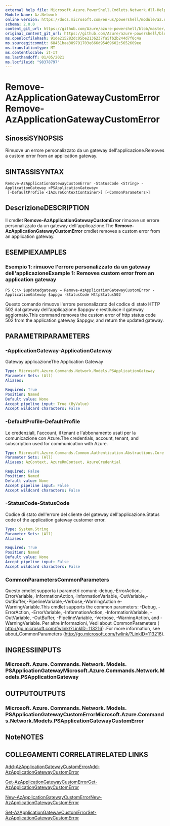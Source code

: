 ```yaml
---
external help file: Microsoft.Azure.PowerShell.Cmdlets.Network.dll-Help.xml
Module Name: Az.Network
online version: https://docs.microsoft.com/en-us/powershell/module/az.network/remove-azapplicationgatewaycustomerror
schema: 2.0.0
content_git_url: https://github.com/Azure/azure-powershell/blob/master/src/Network/Network/help/Remove-AzApplicationGatewayCustomError.md
original_content_git_url: https://github.com/Azure/azure-powershell/blob/master/src/Network/Network/help/Remove-AzApplicationGatewayCustomError.md
ms.openlocfilehash: 91de215282dc05be2136237fa5fb2b244d7f0c4a
ms.sourcegitcommit: 68451baa389791703e666d95469602c5652609ee
ms.translationtype: MT
ms.contentlocale: it-IT
ms.lasthandoff: 01/05/2021
ms.locfileid: "98378797"
---
```

# <span data-ttu-id="158bd-101">Remove-AzApplicationGatewayCustomError</span><span class="sxs-lookup"><span data-stu-id="158bd-101">Remove-AzApplicationGatewayCustomError</span></span>

## <span data-ttu-id="158bd-102">Sinossi</span><span class="sxs-lookup"><span data-stu-id="158bd-102">SYNOPSIS</span></span>
<span data-ttu-id="158bd-103">Rimuove un errore personalizzato da un gateway dell'applicazione.</span><span class="sxs-lookup"><span data-stu-id="158bd-103">Removes a custom error from an application gateway.</span></span>

## <span data-ttu-id="158bd-104">SINTASSI</span><span class="sxs-lookup"><span data-stu-id="158bd-104">SYNTAX</span></span>

```
Remove-AzApplicationGatewayCustomError -StatusCode <String> -ApplicationGateway <PSApplicationGateway>
 [-DefaultProfile <IAzureContextContainer>] [<CommonParameters>]
```

## <span data-ttu-id="158bd-105">Descrizione</span><span class="sxs-lookup"><span data-stu-id="158bd-105">DESCRIPTION</span></span>
<span data-ttu-id="158bd-106">Il cmdlet **Remove-AzApplicationGatewayCustomError** rimuove un errore personalizzato da un gateway dell'applicazione.</span><span class="sxs-lookup"><span data-stu-id="158bd-106">The **Remove-AzApplicationGatewayCustomError** cmdlet removes a custom error from an application gateway.</span></span>

## <span data-ttu-id="158bd-107">ESEMPI</span><span class="sxs-lookup"><span data-stu-id="158bd-107">EXAMPLES</span></span>

### <span data-ttu-id="158bd-108">Esempio 1: rimuove l'errore personalizzato da un gateway dell'applicazione</span><span class="sxs-lookup"><span data-stu-id="158bd-108">Example 1: Removes custom error from an application gateway</span></span>
```
PS C:\> $updatedgateway = Remove-AzApplicationGatewayCustomError -ApplicationGateway $appgw -StatusCode HttpStatus502
```

<span data-ttu-id="158bd-109">Questo comando rimuove l'errore personalizzato del codice di stato HTTP 502 dal gateway dell'applicazione $appgw e restituisce il gateway aggiornato.</span><span class="sxs-lookup"><span data-stu-id="158bd-109">This command removes the custom error of http status code 502 from the application gateway $appgw, and return the updated gateway.</span></span>

## <span data-ttu-id="158bd-110">PARAMETRI</span><span class="sxs-lookup"><span data-stu-id="158bd-110">PARAMETERS</span></span>

### <span data-ttu-id="158bd-111">-ApplicationGateway</span><span class="sxs-lookup"><span data-stu-id="158bd-111">-ApplicationGateway</span></span>
<span data-ttu-id="158bd-112">Gateway applicazione</span><span class="sxs-lookup"><span data-stu-id="158bd-112">The Application Gateway</span></span>

```yaml
Type: Microsoft.Azure.Commands.Network.Models.PSApplicationGateway
Parameter Sets: (All)
Aliases:

Required: True
Position: Named
Default value: None
Accept pipeline input: True (ByValue)
Accept wildcard characters: False
```

### <span data-ttu-id="158bd-113">-DefaultProfile</span><span class="sxs-lookup"><span data-stu-id="158bd-113">-DefaultProfile</span></span>
<span data-ttu-id="158bd-114">Le credenziali, l'account, il tenant e l'abbonamento usati per la comunicazione con Azure.</span><span class="sxs-lookup"><span data-stu-id="158bd-114">The credentials, account, tenant, and subscription used for communication with Azure.</span></span>

```yaml
Type: Microsoft.Azure.Commands.Common.Authentication.Abstractions.Core.IAzureContextContainer
Parameter Sets: (All)
Aliases: AzContext, AzureRmContext, AzureCredential

Required: False
Position: Named
Default value: None
Accept pipeline input: False
Accept wildcard characters: False
```

### <span data-ttu-id="158bd-115">-StatusCode</span><span class="sxs-lookup"><span data-stu-id="158bd-115">-StatusCode</span></span>
<span data-ttu-id="158bd-116">Codice di stato dell'errore del cliente del gateway dell'applicazione.</span><span class="sxs-lookup"><span data-stu-id="158bd-116">Status code of the application gateway customer error.</span></span>

```yaml
Type: System.String
Parameter Sets: (All)
Aliases:

Required: True
Position: Named
Default value: None
Accept pipeline input: False
Accept wildcard characters: False
```

### <span data-ttu-id="158bd-117">CommonParameters</span><span class="sxs-lookup"><span data-stu-id="158bd-117">CommonParameters</span></span>
<span data-ttu-id="158bd-118">Questo cmdlet supporta i parametri comuni:-debug,-ErrorAction,-ErrorVariable,-InformationAction,-InformationVariable,-OutVariable,-OutBuffer,-PipelineVariable,-Verbose,-WarningAction e-WarningVariable.</span><span class="sxs-lookup"><span data-stu-id="158bd-118">This cmdlet supports the common parameters: -Debug, -ErrorAction, -ErrorVariable, -InformationAction, -InformationVariable, -OutVariable, -OutBuffer, -PipelineVariable, -Verbose, -WarningAction, and -WarningVariable.</span></span> <span data-ttu-id="158bd-119">Per altre informazioni, Vedi about_CommonParameters ( http://go.microsoft.com/fwlink/?LinkID=113216) .</span><span class="sxs-lookup"><span data-stu-id="158bd-119">For more information, see about_CommonParameters (http://go.microsoft.com/fwlink/?LinkID=113216).</span></span>

## <span data-ttu-id="158bd-120">INGRESSI</span><span class="sxs-lookup"><span data-stu-id="158bd-120">INPUTS</span></span>

### <span data-ttu-id="158bd-121">Microsoft. Azure. Commands. Network. Models. PSApplicationGateway</span><span class="sxs-lookup"><span data-stu-id="158bd-121">Microsoft.Azure.Commands.Network.Models.PSApplicationGateway</span></span>

## <span data-ttu-id="158bd-122">OUTPUT</span><span class="sxs-lookup"><span data-stu-id="158bd-122">OUTPUTS</span></span>

### <span data-ttu-id="158bd-123">Microsoft. Azure. Commands. Network. Models. PSApplicationGatewayCustomError</span><span class="sxs-lookup"><span data-stu-id="158bd-123">Microsoft.Azure.Commands.Network.Models.PSApplicationGatewayCustomError</span></span>

## <span data-ttu-id="158bd-124">Note</span><span class="sxs-lookup"><span data-stu-id="158bd-124">NOTES</span></span>

## <span data-ttu-id="158bd-125">COLLEGAMENTI CORRELATI</span><span class="sxs-lookup"><span data-stu-id="158bd-125">RELATED LINKS</span></span>

[<span data-ttu-id="158bd-126">Add-AzApplicationGatewayCustomError</span><span class="sxs-lookup"><span data-stu-id="158bd-126">Add-AzApplicationGatewayCustomError</span></span>](./Add-AzApplicationGatewayCustomError.md)

[<span data-ttu-id="158bd-127">Get-AzApplicationGatewayCustomError</span><span class="sxs-lookup"><span data-stu-id="158bd-127">Get-AzApplicationGatewayCustomError</span></span>](./Get-AzApplicationGatewayCustomError.md)

[<span data-ttu-id="158bd-128">New-AzApplicationGatewayCustomError</span><span class="sxs-lookup"><span data-stu-id="158bd-128">New-AzApplicationGatewayCustomError</span></span>](./New-AzApplicationGatewayCustomError.md)

[<span data-ttu-id="158bd-129">Set-AzApplicationGatewayCustomError</span><span class="sxs-lookup"><span data-stu-id="158bd-129">Set-AzApplicationGatewayCustomError</span></span>](./Set-AzApplicationGatewayCustomError.md)
